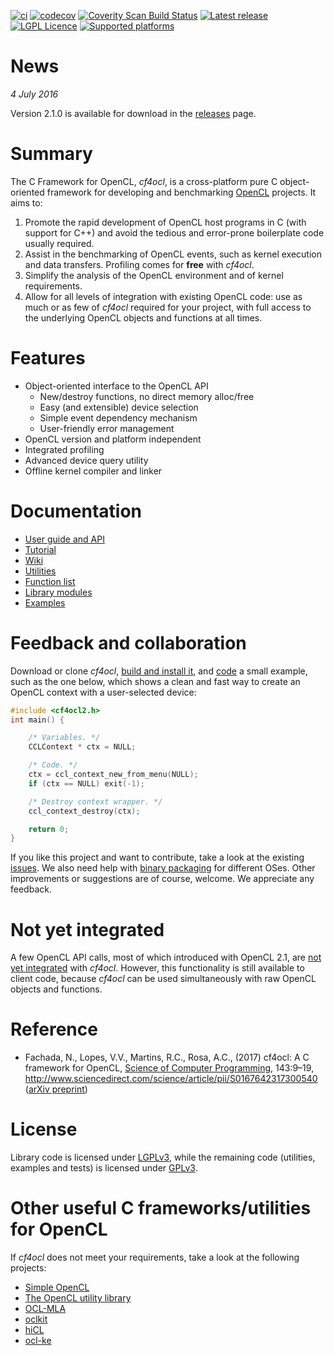 [![ci](https://github.com/nunofachada/cf4ocl/actions/workflows/main.yml/badge.svg)](https://github.com/nunofachada/cf4ocl/actions/workflows/main.yml)
[![codecov](https://codecov.io/gh/fakenmc/cf4ocl/branch/master/graph/badge.svg)](https://codecov.io/gh/fakenmc/cf4ocl)
[![Coverity Scan Build Status](https://scan.coverity.com/projects/11475/badge.svg)](https://scan.coverity.com/projects/fakenmc-cf4ocl)
[![Latest release](https://img.shields.io/github/release/fakenmc/cf4ocl.svg)](https://github.com/fakenmc/cf4ocl/releases)
[![LGPL Licence](https://img.shields.io/badge/license-LGPLv3-yellowgreen.svg)](https://opensource.org/licenses/LGPL-3.0/)
[![Supported platforms](https://img.shields.io/badge/platform-windows%20%7C%20macos%20%7C%20linux%20%7C%20bsd-orange.svg)](https://en.wikipedia.org/wiki/Cross-platform)

News
====

*4 July 2016*

Version 2.1.0 is available for download in the [releases][] page.

Summary
=======

The C Framework for OpenCL, _cf4ocl_, is a cross-platform pure C object-oriented
framework for developing and benchmarking [OpenCL][] projects. It aims to:

1. Promote the rapid development of OpenCL host programs in C (with support for
C++) and avoid the tedious and error-prone boilerplate code usually required.
2. Assist in the benchmarking of OpenCL events, such as kernel execution and
data transfers. Profiling comes for **free** with _cf4ocl_.
3. Simplify the analysis of the OpenCL environment and of kernel requirements.
4. Allow for all levels of integration with existing OpenCL code: use as much or
as few of _cf4ocl_ required for your project, with full access to the underlying
OpenCL objects and functions at all times.

Features
========

* Object-oriented interface to the OpenCL API
  * New/destroy functions, no direct memory alloc/free
  * Easy (and extensible) device selection
  * Simple event dependency mechanism
  * User-friendly error management
* OpenCL version and platform independent
* Integrated profiling
* Advanced device query utility
* Offline kernel compiler and linker

Documentation
=============

* [User guide and API](http://www.fakenmc.com/cf4ocl/docs/latest/)
* [Tutorial](http://www.fakenmc.com/cf4ocl/docs/latest/tut.html)
* [Wiki](https://github.com/fakenmc/cf4ocl/wiki)
* [Utilities](http://www.fakenmc.com/cf4ocl/docs/latest/utils.html)
* [Function list](http://www.fakenmc.com/cf4ocl/docs/latest/funlist.html)
* [Library modules](http://www.fakenmc.com/cf4ocl/docs/latest/modules.html)
* [Examples](http://www.fakenmc.com/cf4ocl/docs/latest/examples.html)

Feedback and collaboration
==========================

Download or clone _cf4ocl_,
[build and install it](https://github.com/fakenmc/cf4ocl/wiki/Build-and-install-from-source),
and [code](https://github.com/fakenmc/cf4ocl/wiki/Using-cf4ocl-in-a-new-project)
a small example, such as the one below, which shows a clean and fast way to
create an OpenCL context with a user-selected device:

```c
#include <cf4ocl2.h>
int main() {

    /* Variables. */
    CCLContext * ctx = NULL;

    /* Code. */
    ctx = ccl_context_new_from_menu(NULL);
    if (ctx == NULL) exit(-1);

    /* Destroy context wrapper. */
    ccl_context_destroy(ctx);

    return 0;
}
```

If you like this project and want to contribute, take a look at the existing
[issues][]. We also need help with [binary packaging][] for different OSes.
Other improvements or suggestions are of course, welcome. We appreciate any
feedback.

Not yet integrated
==================

A few OpenCL API calls, most of which introduced with OpenCL 2.1, are
[not yet integrated][enhancements] with _cf4ocl_. However, this functionality is
still available to client code, because _cf4ocl_ can be used simultaneously with
raw OpenCL objects and functions.

Reference
=========

* Fachada, N., Lopes, V.V., Martins, R.C., Rosa, A.C., (2017)
cf4ocl: A C framework for OpenCL,
[Science of Computer Programming](https://www.journals.elsevier.com/science-of-computer-programming),
143:9–19, http://www.sciencedirect.com/science/article/pii/S0167642317300540
([arXiv preprint](https://arxiv.org/abs/1609.01257))

License
=======

Library code is licensed under [LGPLv3][], while the remaining code
(utilities, examples and tests) is licensed under [GPLv3][].

Other useful C frameworks/utilities for OpenCL
==============================================

If _cf4ocl_ does not meet your requirements, take a look at the following
projects:

* [Simple OpenCL][]
* [The OpenCL utility library][]
* [OCL-MLA][]
* [oclkit][]
* [hiCL][]
* [ocl-ke][]

[releases]: https://github.com/fakenmc/cf4ocl/releases
[OpenCL]: http://www.khronos.org/opencl/ "OpenCL"
[LGPLv3]: http://www.gnu.org/licenses/lgpl.html "LGPLv3"
[GPLv3]: http://www.gnu.org/licenses/gpl.html "GPLv3"
[Wiki]: https://github.com/fakenmc/cf4ocl/wiki
[enhancements]: https://github.com/fakenmc/cf4ocl/issues?q=is%3Aissue+is%3Aopen+label%3Aenhancement
[issues]: https://github.com/fakenmc/cf4ocl/issues "issues"
[binary packaging]: https://github.com/fakenmc/cf4ocl/wiki/Install-the-binaries
[Simple OpenCL]: https://github.com/morousg/simple-opencl "Simple OpenCL"
[The OpenCL utility library]: https://github.com/Oblomov/CLU "The OpenCL utility library"
[OCL-MLA]: http://tuxfan.github.io/ocl-mla/ "OCL-MLA"
[oclkit]: https://github.com/matze/oclkit "oclkit"
[hiCL]: https://github.com/issamsaid/hiCL "high level OpenCL abstraction layer for scientific computing"
[ocl-ke]: https://github.com/anyc/ocl-ke "OpenCL kernel extractor"
